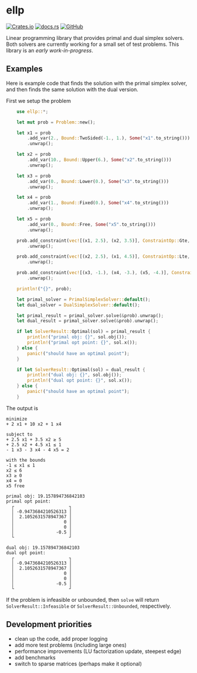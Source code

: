 # ellp

[![Crates.io](https://img.shields.io/crates/v/ellp)](https://crates.io/crates/ellp)
[![docs.rs](https://img.shields.io/docsrs/ellp)](https://docs.rs/ellp/0.1.0/ellp/)
[![GitHub](https://img.shields.io/github/license/kehlert/ellp)](https://github.com/kehlert/ellp/blob/dev/LICENSE.txt)

Linear programming library that provides primal and dual simplex solvers. Both solvers are currently working for a small set of test problems. This library is an *early work-in-progress*.

## Examples

Here is example code that finds the solution with the primal simplex solver, and then finds the same solution with the dual version.

First we setup the problem


```rust
    use ellp::*;

    let mut prob = Problem::new();

    let x1 = prob
        .add_var(2., Bound::TwoSided(-1., 1.), Some("x1".to_string()))
        .unwrap();

    let x2 = prob
        .add_var(10., Bound::Upper(6.), Some("x2".to_string()))
        .unwrap();

    let x3 = prob
        .add_var(0., Bound::Lower(0.), Some("x3".to_string()))
        .unwrap();

    let x4 = prob
        .add_var(1., Bound::Fixed(0.), Some("x4".to_string()))
        .unwrap();

    let x5 = prob
        .add_var(0., Bound::Free, Some("x5".to_string()))
        .unwrap();

    prob.add_constraint(vec![(x1, 2.5), (x2, 3.5)], ConstraintOp::Gte, 5.)
        .unwrap();

    prob.add_constraint(vec![(x2, 2.5), (x1, 4.5)], ConstraintOp::Lte, 1.)
        .unwrap();

    prob.add_constraint(vec![(x3, -1.), (x4, -3.), (x5, -4.)], ConstraintOp::Eq, 2.)
        .unwrap();

    println!("{}", prob);

    let primal_solver = PrimalSimplexSolver::default();
    let dual_solver = DualSimplexSolver::default();

    let primal_result = primal_solver.solve(&prob).unwrap();
    let dual_result = primal_solver.solve(&prob).unwrap();

    if let SolverResult::Optimal(sol) = primal_result {
        println!("primal obj: {}", sol.obj());
        println!("primal opt point: {}", sol.x());
    } else {
        panic!("should have an optimal point");
    }

    if let SolverResult::Optimal(sol) = dual_result {
        println!("dual obj: {}", sol.obj());
        println!("dual opt point: {}", sol.x());
    } else {
        panic!("should have an optimal point");
    }
```

The output is
```
minimize
+ 2 x1 + 10 x2 + 1 x4 

subject to
+ 2.5 x1 + 3.5 x2 ≥ 5
+ 2.5 x2 + 4.5 x1 ≤ 1
- 1 x3 - 3 x4 - 4 x5 = 2

with the bounds
-1 ≤ x1 ≤ 1
x2 ≤ 6
x3 ≥ 0
x4 = 0
x5 free

primal obj: 19.157894736842103
primal opt point: 
  ┌                     ┐
  │ -0.9473684210526313 │
  │  2.1052631578947367 │
  │                   0 │
  │                   0 │
  │                -0.5 │
  └                     ┘

dual obj: 19.157894736842103
dual opt point: 
  ┌                     ┐
  │ -0.9473684210526313 │
  │  2.1052631578947367 │
  │                   0 │
  │                   0 │
  │                -0.5 │
  └                     ┘
```

If the problem is infeasible or unbounded, then `solve` will return `SolverResult::Infeasible` or `SolverResult::Unbounded`, respectively.


## Development priorities
* clean up the code, add proper logging
* add more test problems (including large ones)
* performance improvements (LU factorization update, steepest edge)
* add benchmarks
* switch to sparse matrices (perhaps make it optional)




